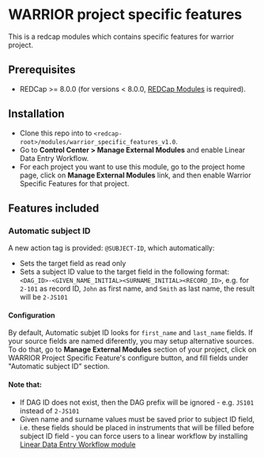 # WARRIOR project specific features
This is a redcap modules which contains specific features for warrior project.

## Prerequisites
- REDCap >= 8.0.0 (for versions < 8.0.0, [REDCap Modules](https://github.com/vanderbilt/redcap-external-modules) is required).

## Installation
- Clone this repo into to `<redcap-root>/modules/warrior_specific_features_v1.0`.
- Go to **Control Center > Manage External Modules** and enable Linear Data Entry Workflow.
- For each project you want to use this module, go to the project home page, click on **Manage External Modules** link, and then enable Warrior Specific Features for that project.

## Features included

### Automatic subject ID
A new action tag is provided: `@SUBJECT-ID`, which automatically:
- Sets the target field as read only
- Sets a subject ID value to the target field in the following format: `<DAG_ID>-<GIVEN_NAME_INITIAL><SURNAME_INITIAL><RECORD_ID>`, e.g. for `2-101` as record ID, `John` as first name, and `Smith` as last name, the result will be `2-JS101`

#### Configuration
By default, Automatic subjet ID looks for `first_name` and `last_name` fields. If your source fields are named diferently, you may setup alternative sources. To do that, go to  **Manage External Modules** section of your project, click on WARRIOR Project Specific Feature's configure button, and fill fields under "Automatic subject ID" section.

#### Note that:
- If DAG ID does not exist, then the DAG prefix will be ignored - e.g. `JS101` instead of `2-JS101`
- Given name and surname values must be saved prior to subject ID field, i.e. these fields should be placed in instruments that will be filled before subject ID field - you can force users to a linear workflow by installing [Linear Data Entry Workflow module](https://github.com/ctsit/linear_data_entry_workflow)
